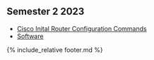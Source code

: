 ## Semester 2 2023
* [Cisco Inital Router Configuration Commands](ciscorouter)
* [Software](software)

{% include_relative footer.md %}
